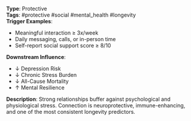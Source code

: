 **Type**: Protective  
**Tags**: #protective #social #mental_health #longevity  
**Trigger Examples**:
- Meaningful interaction ≥ 3x/week
- Daily messaging, calls, or in-person time
- Self-report social support score ≥ 8/10

**Downstream Influence**:
- ↓ Depression Risk
- ↓ Chronic Stress Burden
- ↓ All-Cause Mortality
- ↑ Mental Resilience

**Description**:
Strong relationships buffer against psychological and physiological stress. Connection is neuroprotective, immune-enhancing, and one of the most consistent longevity predictors.
